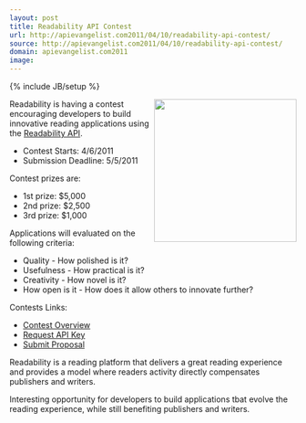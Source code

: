 ```yaml
---
layout: post
title: Readability API Contest
url: http://apievangelist.com2011/04/10/readability-api-contest/
source: http://apievangelist.com2011/04/10/readability-api-contest/
domain: apievangelist.com2011
image: 
---
```

{% include JB/setup %}
<img title="Readability" src="http://kinlane-productions.s3.amazonaws.com/api-evangelist/readability-logo.png" alt="" width="250" align="right" />Readability is having a contest encouraging developers to build innovative reading applications using the <a title="Readability API" href="https://www.readability.com/publishers/api">Readability API</a>.
<ul class="mainlist">
	<li>Contest Starts: 4/6/2011</li>
	<li>Submission Deadline: 5/5/2011</li>
</ul>
Contest prizes are:
<ul class="mainlist">
	<li>1st prize: $5,000</li>
	<li>2nd prize: $2,500</li>
	<li>3rd prize: $1,000</li>
</ul>
Applications will evaluated on the following criteria:
<ul class="mainlist">
	<li>Quality - How polished is it?</li>
	<li>Usefulness - How practical is it?</li>
	<li>Creativity - How novel is it?</li>
	<li>How open is it - How does it allow others to innovate further?</li>
</ul>
Contests Links:
<ul class="mainlist">
	<li><a title="Readability Contest" href="http://blog.readability.com/2011/04/the-readability-api-contest/">Contest Overview</a></li>
	<li><a title="Request API Key" href="https://www.readability.com/contest">Request API Key</a></li>
	<li><a title="Submit Proposal" href="https://www.readability.com/contest">Submit Proposal</a></li>
</ul>
Readability is a reading platform that delivers a great reading experience and provides a model where readers activity directly compensates publishers and writers.<p></p>
Interesting opportunity for developers to build applications tbat evolve the reading experience, while still benefiting publishers and writers.
